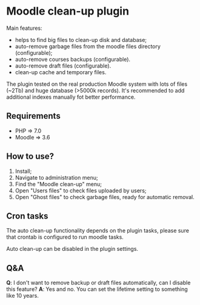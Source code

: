 # Moodle clean-up plugin

Main features:
* helps to find big files to clean-up disk and database;
* auto-remove garbage files from the moodle files directory (configurable);
* auto-remove courses backups (configurable).
* auto-remove draft files (configurable).
* clean-up cache and temporary files.

The plugin tested on the real production Moodle system with lots of files (~2Tb) and huge database (>5000k records).
It's recommended to add additional indexes manually fot better performance.

## Requirements
* PHP => 7.0
* Moodle => 3.6

## How to use?

1. Install;
2. Navigate to administration menu;
3. Find the "Moodle clean-up" menu;
4. Open "Users files" to check files uploaded by users;
5. Open "Ghost files" to check garbage files, ready for automatic removal.

## Cron tasks
The auto clean-up functionality depends on the plugin tasks, please sure that crontab is configured to run moodle tasks.

Auto clean-up can be disabled in the plugin settings.

## Q&A

**Q**: I don't want to remove backup or draft files automatically, can I disable this feature?
**A**: Yes and no. You can set the lifetime setting to something like 10 years.